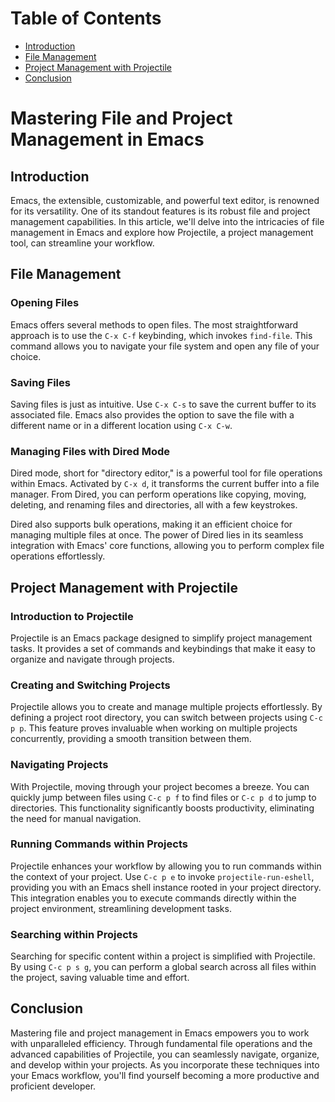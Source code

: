 # Table of Contents
- [Introduction](#introduction)
- [File Management](#file-management)
- [Project Management with Projectile](#project-management-with-projectile)
- [Conclusion](#conclusion)
# Mastering File and Project Management in Emacs

## Introduction

Emacs, the extensible, customizable, and powerful text editor, is renowned for its versatility. One of its standout features is its robust file and project management capabilities. In this article, we'll delve into the intricacies of file management in Emacs and explore how Projectile, a project management tool, can streamline your workflow.

## File Management

### Opening Files

Emacs offers several methods to open files. The most straightforward approach is to use the `C-x C-f` keybinding, which invokes `find-file`. This command allows you to navigate your file system and open any file of your choice.

### Saving Files

Saving files is just as intuitive. Use `C-x C-s` to save the current buffer to its associated file. Emacs also provides the option to save the file with a different name or in a different location using `C-x C-w`.

### Managing Files with Dired Mode

Dired mode, short for "directory editor," is a powerful tool for file operations within Emacs. Activated by `C-x d`, it transforms the current buffer into a file manager. From Dired, you can perform operations like copying, moving, deleting, and renaming files and directories, all with a few keystrokes.

Dired also supports bulk operations, making it an efficient choice for managing multiple files at once. The power of Dired lies in its seamless integration with Emacs' core functions, allowing you to perform complex file operations effortlessly.

## Project Management with Projectile

### Introduction to Projectile

Projectile is an Emacs package designed to simplify project management tasks. It provides a set of commands and keybindings that make it easy to organize and navigate through projects.

### Creating and Switching Projects

Projectile allows you to create and manage multiple projects effortlessly. By defining a project root directory, you can switch between projects using `C-c p p`. This feature proves invaluable when working on multiple projects concurrently, providing a smooth transition between them.

### Navigating Projects

With Projectile, moving through your project becomes a breeze. You can quickly jump between files using `C-c p f` to find files or `C-c p d` to jump to directories. This functionality significantly boosts productivity, eliminating the need for manual navigation.

### Running Commands within Projects

Projectile enhances your workflow by allowing you to run commands within the context of your project. Use `C-c p e` to invoke `projectile-run-eshell`, providing you with an Emacs shell instance rooted in your project directory. This integration enables you to execute commands directly within the project environment, streamlining development tasks.

### Searching within Projects

Searching for specific content within a project is simplified with Projectile. By using `C-c p s g`, you can perform a global search across all files within the project, saving valuable time and effort.

## Conclusion

Mastering file and project management in Emacs empowers you to work with unparalleled efficiency. Through fundamental file operations and the advanced capabilities of Projectile, you can seamlessly navigate, organize, and develop within your projects. As you incorporate these techniques into your Emacs workflow, you'll find yourself becoming a more productive and proficient developer.
